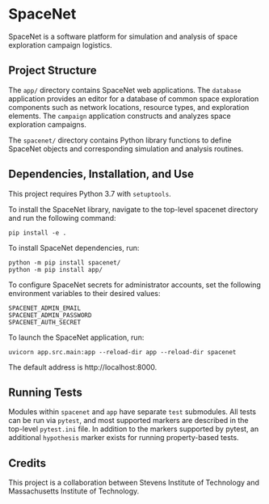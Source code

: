 # SpaceNet

SpaceNet is a software platform for simulation and analysis of space exploration campaign logistics.

## Project Structure

The `app/` directory contains SpaceNet web applications. The `database` application provides an editor for a database of common space exploration components such as network locations, resource types, and exploration elements. The `campaign` application constructs and analyzes space exploration campaigns.

The `spacenet/` directory contains Python library functions to define SpaceNet objects and corresponding simulation and analysis routines.

## Dependencies, Installation, and Use

This project requires Python 3.7 with `setuptools`.

To install the SpaceNet library, navigate to the top-level spacenet directory and run the following command:

```
pip install -e .
```

To install SpaceNet dependencies, run:
```shell
python -m pip install spacenet/
python -m pip install app/
```

To configure SpaceNet secrets for administrator accounts, set the following environment variables to their desired 
values:
```
SPACENET_ADMIN_EMAIL
SPACENET_ADMIN_PASSWORD
SPACENET_AUTH_SECRET
```

To launch the SpaceNet application, run:
```shell
uvicorn app.src.main:app --reload-dir app --reload-dir spacenet
```
The default address is http://localhost:8000.

## Running Tests

Modules within `spacenet` and `app` have separate `test` submodules. All tests can be run via `pytest`,
and most supported markers are described in the top-level `pytest.ini` file. In addition to the markers
supported by pytest, an additional `hypothesis` marker exists for running property-based tests.

## Credits

This project is a collaboration between Stevens Institute of Technology and Massachusetts Institute of Technology.
